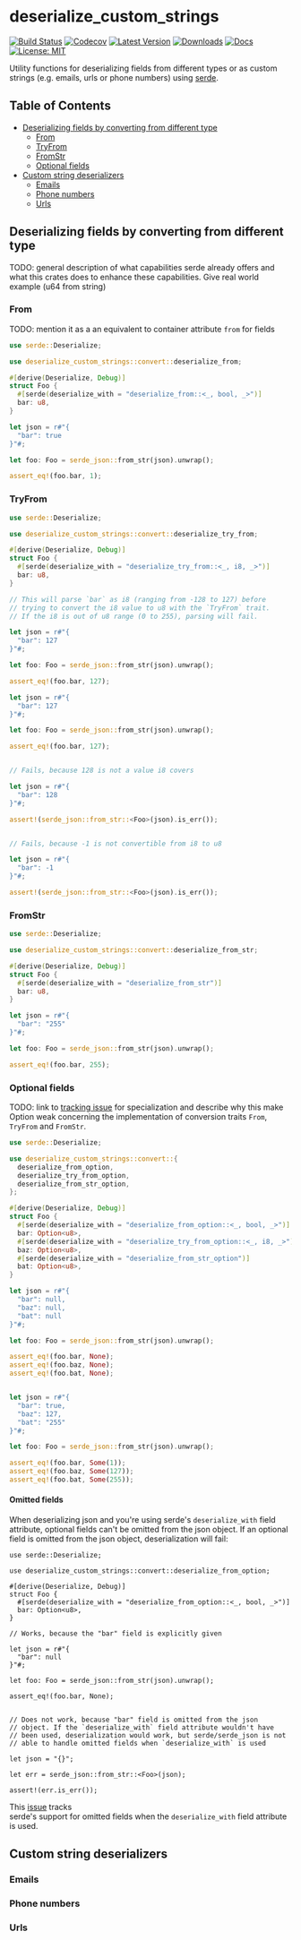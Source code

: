 # deserialize_custom_strings

[![Build Status](https://github.com/jofas/deserialize_custom_strings/actions/workflows/build.yml/badge.svg)](https://github.com/jofas/deserialize_custom_strings/actions/workflows/build.yml)
[![Codecov](https://codecov.io/gh/jofas/deserialize_custom_strings/branch/master/graph/badge.svg?token=69YKZ1JIBK)](https://codecov.io/gh/jofas/deserialize_custom_strings)
[![Latest Version](https://img.shields.io/crates/v/deserialize_custom_strings.svg)](https://crates.io/crates/deserialize_custom_strings)
[![Downloads](https://img.shields.io/crates/d/deserialize_custom_strings?label=downloads)](https://crates.io/crates/deserialize_custom_strings)
[![Docs](https://img.shields.io/badge/docs-latest-blue.svg)](https://docs.rs/deserialize_custom_strings/latest/deserialize_custom_strings)
[![License: MIT](https://img.shields.io/badge/License-MIT-blue.svg)](https://opensource.org/licenses/MIT)


Utility functions for deserializing fields from different types or as 
custom strings (e.g. emails, urls or phone numbers) using 
[serde](https://serde.rs/).


## Table of Contents

<!--ts-->
   * [Deserializing fields by converting from different type](#deserializing-fields-by-converting-from-different-type)
      * [From](#from)
      * [TryFrom](#tryfrom)
      * [FromStr](#fromstr)
      * [Optional fields](#optional-fields)
   * [Custom string deserializers](#custom-string-deserializers)
      * [Emails](#emails)
      * [Phone numbers](#phone-numbers)
      * [Urls](#urls)
<!--te-->


## Deserializing fields by converting from different type

TODO: general description of what capabilities serde already offers
and what this crates does to enhance these capabilities. Give
real world example (u64 from string)


### From

TODO: mention it as a an equivalent to container attribute `from` for
fields

```rust
use serde::Deserialize;

use deserialize_custom_strings::convert::deserialize_from;

#[derive(Deserialize, Debug)]
struct Foo {
  #[serde(deserialize_with = "deserialize_from::<_, bool, _>")]
  bar: u8,
}

let json = r#"{
  "bar": true
}"#;

let foo: Foo = serde_json::from_str(json).unwrap();

assert_eq!(foo.bar, 1);
```


### TryFrom

```rust
use serde::Deserialize;

use deserialize_custom_strings::convert::deserialize_try_from;

#[derive(Deserialize, Debug)]
struct Foo {
  #[serde(deserialize_with = "deserialize_try_from::<_, i8, _>")]
  bar: u8,
}

// This will parse `bar` as i8 (ranging from -128 to 127) before
// trying to convert the i8 value to u8 with the `TryFrom` trait.
// If the i8 is out of u8 range (0 to 255), parsing will fail.

let json = r#"{
  "bar": 127
}"#;

let foo: Foo = serde_json::from_str(json).unwrap();

assert_eq!(foo.bar, 127);

let json = r#"{
  "bar": 127
}"#;

let foo: Foo = serde_json::from_str(json).unwrap();

assert_eq!(foo.bar, 127);


// Fails, because 128 is not a value i8 covers

let json = r#"{
  "bar": 128
}"#;

assert!(serde_json::from_str::<Foo>(json).is_err());


// Fails, because -1 is not convertible from i8 to u8

let json = r#"{
  "bar": -1
}"#;

assert!(serde_json::from_str::<Foo>(json).is_err());
```


### FromStr

```rust
use serde::Deserialize;

use deserialize_custom_strings::convert::deserialize_from_str;

#[derive(Deserialize, Debug)]
struct Foo {
  #[serde(deserialize_with = "deserialize_from_str")]
  bar: u8,
}

let json = r#"{
  "bar": "255"
}"#;

let foo: Foo = serde_json::from_str(json).unwrap();

assert_eq!(foo.bar, 255);
```


### Optional fields

TODO: link to 
[tracking issue](https://github.com/rust-lang/rust/issues/31844) for
specialization and describe why this make Option weak concerning the
implementation of conversion traits `From`, `TryFrom` and `FromStr`.

```rust
use serde::Deserialize;

use deserialize_custom_strings::convert::{
  deserialize_from_option, 
  deserialize_try_from_option,
  deserialize_from_str_option,
};

#[derive(Deserialize, Debug)]
struct Foo {
  #[serde(deserialize_with = "deserialize_from_option::<_, bool, _>")]
  bar: Option<u8>,
  #[serde(deserialize_with = "deserialize_try_from_option::<_, i8, _>")]
  baz: Option<u8>,
  #[serde(deserialize_with = "deserialize_from_str_option")]
  bat: Option<u8>,
}

let json = r#"{
  "bar": null,
  "baz": null,
  "bat": null
}"#;

let foo: Foo = serde_json::from_str(json).unwrap();

assert_eq!(foo.bar, None);
assert_eq!(foo.baz, None);
assert_eq!(foo.bat, None);


let json = r#"{
  "bar": true,
  "baz": 127,
  "bat": "255"
}"#;

let foo: Foo = serde_json::from_str(json).unwrap();

assert_eq!(foo.bar, Some(1));
assert_eq!(foo.baz, Some(127));
assert_eq!(foo.bat, Some(255));
```

#### Omitted fields

When deserializing json and you're using serde's `deserialize_with`
field attribute, optional fields can't be omitted from the json 
object. 
If an optional field is omitted from the json object, deserialization
will fail:

```
use serde::Deserialize;

use deserialize_custom_strings::convert::deserialize_from_option;

#[derive(Deserialize, Debug)]
struct Foo {
  #[serde(deserialize_with = "deserialize_from_option::<_, bool, _>")]
  bar: Option<u8>,
}

// Works, because the "bar" field is explicitly given

let json = r#"{
  "bar": null
}"#;

let foo: Foo = serde_json::from_str(json).unwrap();

assert_eq!(foo.bar, None);


// Does not work, because "bar" field is omitted from the json
// object. If the `deserialize_with` field attribute wouldn't have
// been used, deserialization would work, but serde/serde_json is not
// able to handle omitted fields when `deserialize_with` is used

let json = "{}";

let err = serde_json::from_str::<Foo>(json);

assert!(err.is_err());
```

This [issue](https://github.com/serde-rs/serde/issues/2249) tracks  
serde's support for omitted fields when the `deserialize_with` field
attribute is used.


## Custom string deserializers


### Emails


### Phone numbers


### Urls
